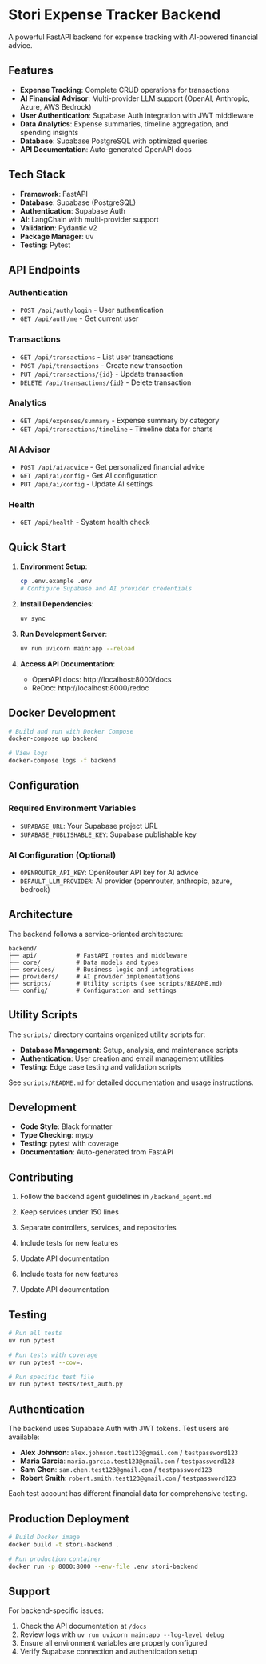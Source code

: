 # Stori Expense Tracker Backend

A powerful FastAPI backend for expense tracking with AI-powered financial advice.

## Features

- **Expense Tracking**: Complete CRUD operations for transactions
- **AI Financial Advisor**: Multi-provider LLM support (OpenAI, Anthropic, Azure, AWS Bedrock)
- **User Authentication**: Supabase Auth integration with JWT middleware
- **Data Analytics**: Expense summaries, timeline aggregation, and spending insights
- **Database**: Supabase PostgreSQL with optimized queries
- **API Documentation**: Auto-generated OpenAPI docs

## Tech Stack

- **Framework**: FastAPI
- **Database**: Supabase (PostgreSQL)
- **Authentication**: Supabase Auth
- **AI**: LangChain with multi-provider support
- **Validation**: Pydantic v2
- **Package Manager**: uv
- **Testing**: Pytest

## API Endpoints

### Authentication

- `POST /api/auth/login` - User authentication
- `GET /api/auth/me` - Get current user

### Transactions

- `GET /api/transactions` - List user transactions
- `POST /api/transactions` - Create new transaction
- `PUT /api/transactions/{id}` - Update transaction
- `DELETE /api/transactions/{id}` - Delete transaction

### Analytics

- `GET /api/expenses/summary` - Expense summary by category
- `GET /api/transactions/timeline` - Timeline data for charts

### AI Advisor

- `POST /api/ai/advice` - Get personalized financial advice
- `GET /api/ai/config` - Get AI configuration
- `PUT /api/ai/config` - Update AI settings

### Health

- `GET /api/health` - System health check

## Quick Start

1. **Environment Setup**:

   ```bash
   cp .env.example .env
   # Configure Supabase and AI provider credentials
   ```

2. **Install Dependencies**:

   ```bash
   uv sync
   ```

3. **Run Development Server**:

   ```bash
   uv run uvicorn main:app --reload
   ```

4. **Access API Documentation**:
   - OpenAPI docs: http://localhost:8000/docs
   - ReDoc: http://localhost:8000/redoc

## Docker Development

```bash
# Build and run with Docker Compose
docker-compose up backend

# View logs
docker-compose logs -f backend
```

## Configuration

### Required Environment Variables

- `SUPABASE_URL`: Your Supabase project URL
- `SUPABASE_PUBLISHABLE_KEY`: Supabase publishable key

### AI Configuration (Optional)

- `OPENROUTER_API_KEY`: OpenRouter API key for AI advice
- `DEFAULT_LLM_PROVIDER`: AI provider (openrouter, anthropic, azure, bedrock)

## Architecture

The backend follows a service-oriented architecture:

```
backend/
├── api/           # FastAPI routes and middleware
├── core/          # Data models and types
├── services/      # Business logic and integrations
├── providers/     # AI provider implementations
├── scripts/       # Utility scripts (see scripts/README.md)
└── config/        # Configuration and settings
```

## Utility Scripts

The `scripts/` directory contains organized utility scripts for:

- **Database Management**: Setup, analysis, and maintenance scripts
- **Authentication**: User creation and email management utilities
- **Testing**: Edge case testing and validation scripts

See `scripts/README.md` for detailed documentation and usage instructions.

## Development

- **Code Style**: Black formatter
- **Type Checking**: mypy
- **Testing**: pytest with coverage
- **Documentation**: Auto-generated from FastAPI

## Contributing

1. Follow the backend agent guidelines in `/backend_agent.md`
2. Keep services under 150 lines
3. Separate controllers, services, and repositories
4. Include tests for new features
5. Update API documentation

6. Include tests for new features
7. Update API documentation

## Testing

```bash
# Run all tests
uv run pytest

# Run tests with coverage
uv run pytest --cov=.

# Run specific test file
uv run pytest tests/test_auth.py
```

## Authentication

The backend uses Supabase Auth with JWT tokens. Test users are available:

- **Alex Johnson**: `alex.johnson.test123@gmail.com` / `testpassword123`
- **Maria Garcia**: `maria.garcia.test123@gmail.com` / `testpassword123`
- **Sam Chen**: `sam.chen.test123@gmail.com` / `testpassword123`
- **Robert Smith**: `robert.smith.test123@gmail.com` / `testpassword123`

Each test account has different financial data for comprehensive testing.

## Production Deployment

```bash
# Build Docker image
docker build -t stori-backend .

# Run production container
docker run -p 8000:8000 --env-file .env stori-backend
```

## Support

For backend-specific issues:

1. Check the API documentation at `/docs`
2. Review logs with `uv run uvicorn main:app --log-level debug`
3. Ensure all environment variables are properly configured
4. Verify Supabase connection and authentication setup

